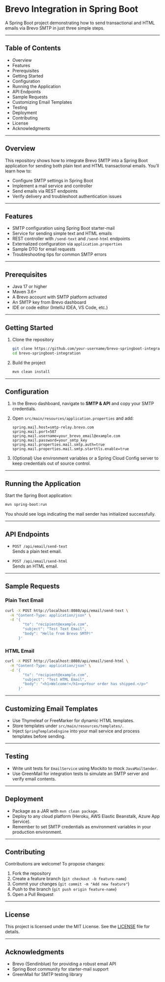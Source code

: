 # Brevo Integration in Spring Boot

A Spring Boot project demonstrating how to send transactional and HTML emails via Brevo SMTP in just three simple steps.

---

## Table of Contents

- Overview  
- Features  
- Prerequisites  
- Getting Started  
- Configuration  
- Running the Application  
- API Endpoints  
- Sample Requests  
- Customizing Email Templates  
- Testing  
- Deployment  
- Contributing  
- License  
- Acknowledgments  

---

## Overview

This repository shows how to integrate Brevo SMTP into a Spring Boot application for sending both plain text and HTML transactional emails. You’ll learn how to:

- Configure SMTP settings in Spring Boot  
- Implement a mail service and controller  
- Send emails via REST endpoints  
- Verify delivery and troubleshoot authentication issues  

---

## Features

- SMTP configuration using Spring Boot starter-mail  
- Service for sending simple text and HTML emails  
- REST controller with `/send-text` and `/send-html` endpoints  
- Externalized configuration via `application.properties`  
- Sample DTO for email requests  
- Troubleshooting tips for common SMTP errors  

---

## Prerequisites

- Java 17 or higher  
- Maven 3.6+  
- A Brevo account with SMTP platform activated  
- An SMTP key from Brevo dashboard  
- IDE or code editor (IntelliJ IDEA, VS Code, etc.)  

---

## Getting Started

1. Clone the repository  

   ```bash
   git clone https://github.com/your-username/brevo-springboot-integration.git
   cd brevo-springboot-integration
   ```

2. Build the project  

   ```bash
   mvn clean install
   ```

---

## Configuration

1. In the Brevo dashboard, navigate to **SMTP & API** and copy your SMTP credentials.  
2. Open `src/main/resources/application.properties` and add:

   ```properties
   spring.mail.host=smtp-relay.brevo.com
   spring.mail.port=587
   spring.mail.username=your_brevo_email@example.com
   spring.mail.password=your_smtp_key
   spring.mail.properties.mail.smtp.auth=true
   spring.mail.properties.mail.smtp.starttls.enable=true
   ```

3. (Optional) Use environment variables or a Spring Cloud Config server to keep credentials out of source control.

---

## Running the Application

Start the Spring Boot application:

```bash
mvn spring-boot:run
```

You should see logs indicating the mail sender has initialized successfully.

---

## API Endpoints

- `POST /api/email/send-text`  
  Sends a plain text email.

- `POST /api/email/send-html`  
  Sends an HTML email.

---

## Sample Requests

### Plain Text Email

```bash
curl -X POST http://localhost:8080/api/email/send-text \
  -H "Content-Type: application/json" \
  -d '{
        "to": "recipient@example.com",
        "subject": "Test Text Email",
        "body": "Hello from Brevo SMTP!"
      }'
```

### HTML Email

```bash
curl -X POST http://localhost:8080/api/email/send-html \
  -H "Content-Type: application/json" \
  -d '{
        "to": "recipient@example.com",
        "subject": "Test HTML Email",
        "body": "<h1>Welcome!</h1><p>Your order has shipped.</p>"
      }'
```

---

## Customizing Email Templates

- Use Thymeleaf or FreeMarker for dynamic HTML templates.  
- Store templates under `src/main/resources/templates/`.  
- Inject `SpringTemplateEngine` into your mail service and process templates before sending.

---

## Testing

- Write unit tests for `EmailService` using Mockito to mock `JavaMailSender`.  
- Use GreenMail for integration tests to simulate an SMTP server and verify email contents.

---

## Deployment

- Package as a JAR with `mvn clean package`.  
- Deploy to any cloud platform (Heroku, AWS Elastic Beanstalk, Azure App Service).  
- Remember to set SMTP credentials as environment variables in your production environment.

---

## Contributing

Contributions are welcome! To propose changes:

1. Fork the repository  
2. Create a feature branch (`git checkout -b feature-name`)  
3. Commit your changes (`git commit -m "Add new feature"`)  
4. Push to the branch (`git push origin feature-name`)  
5. Open a Pull Request  

---

## License

This project is licensed under the MIT License. See the [LICENSE](LICENSE) file for details.

---

## Acknowledgments

- Brevo (Sendinblue) for providing a robust email API  
- Spring Boot community for starter-mail support  
- GreenMail for SMTP testing library  
